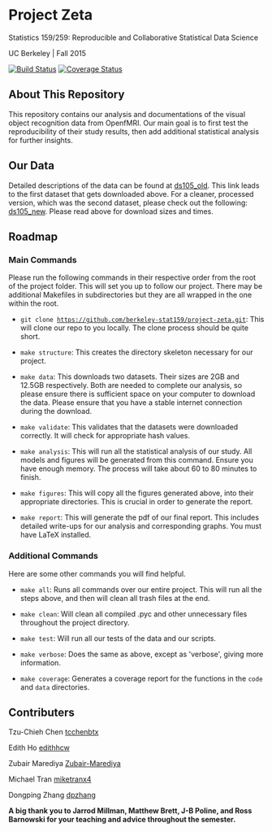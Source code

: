 # Project Zeta 

Statistics 159/259: Reproducible and Collaborative Statistical Data Science

UC Berkeley | Fall 2015

[![Build Status](https://travis-ci.org/berkeley-stat159/project-zeta.svg?branch=master)](https://travis-ci.org/berkeley-stat159/project-zeta?branch=master)
[![Coverage Status](https://coveralls.io/repos/berkeley-stat159/project-zeta/badge.svg?branch=master)](https://coveralls.io/r/berkeley-stat159/project-zeta?branch=master)

## About This Repository
This repository contains our analysis and documentations of the visual object recognition data from OpenfMRI. Our main goal is to first test the reproducibility of their study results, then add additional statistical analysis for further insights.

## Our Data
Detailed descriptions of the data can be found at [ds105_old](https://openfmri.org/dataset/ds000105/). This link leads to the first dataset that gets downloaded above. For a cleaner, processed version, which was the second dataset, please check out the following:
[ds105_new](https://nipy.bic.berkeley.edu/rcsds/ds105/). Please read above for download sizes and times. 

## Roadmap

### Main Commands

Please run the following commands in their respective order from the root of the project folder. This will set you up to follow our project. There may be additional Makefiles in subdirectories but they are all wrapped in the one within the root. 

* <code>git clone https://github.com/berkeley-stat159/project-zeta.git</code>: This will clone our repo to you locally. The clone process should be quite short.

* <code>make structure</code>: This creates the directory skeleton necessary for our project.

* <code>make data</code>: This downloads two datasets. Their sizes are 2GB and 12.5GB respectively. Both are needed to complete our analysis, so please ensure there is sufficient space on your computer to download the data. Please ensure that you have a stable
internet connection during the download.

* <code>make validate</code>: This validates that the datasets were downloaded correctly. It will check for appropriate hash values.

* <code>make analysis</code>: This will run all the statistical analysis of our study. All models and figures will be generated from this command. Ensure you have enough memory. The process will take about 60 to 80 minutes to finish. 

* <code>make figures</code>: This will copy all the figures generated above, into their appropriate directories. This is crucial in order to generate the report.

* <code>make report</code>: This will generate the pdf of our final report. This includes detailed write-ups for our analysis and corresponding graphs. You must have LaTeX installed.  

### Additional Commands

Here are some other commands you will find helpful. 

* <code>make all</code>: Runs all commands over our entire project. This will run all the steps above, and then will clean all trash files at the end.

* <code>make clean</code>: Will clean all compiled .pyc and other unnecessary files throughout the project directory. 

* <code>make test</code>: Will run all our tests of the data and our scripts.

* <code>make verbose</code>: Does the same as above, except as 'verbose', giving more information.

* <code>make coverage</code>: Generates a coverage report for the functions in the <code>code</code> and <code>data</code> directories.

## Contributers
Tzu-Chieh Chen [tcchenbtx](https://github.com/tcchenbtx)

Edith Ho [edithhcw](https://github.com/edithhcw)

Zubair Marediya [Zubair-Marediya](https://github.com/Zubair-Marediya)

Michael Tran [miketranx4](https://github.com/miketranx4)

Dongping Zhang [dpzhang](https://github.com/dpzhang)

**A big thank you to Jarrod Millman, Matthew Brett, J-B Poline, and Ross Barnowski for your teaching and advice throughout the semester.**
